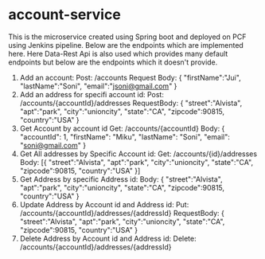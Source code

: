 # account-service
This is the microservice created using Spring boot and deployed on PCF using Jenkins pipeline.
Below are the endpoints which are implemented here. Here Data-Rest Api is also used which provides many default endpoints
but below are the endpoints which it doesn't provide. 

1) Add an account:
Post: /accounts
    Request Body: 
              {
                "firstName":"Jui",
                "lastName":"Soni",
                "email":"jsoni@gmail.com"
              }
2) Add an address for specifi account id:
Post: /accounts/{accountId}/addresses
    RequestBody:
              {
		            "street":"Alvista",
                "apt":"park",
                "city":"unioncity",
                "state":"CA",
                "zipcode":90815,
                "country":"USA"
              }
3) Get Account by account id
Get: /accounts/{accountId}
   Body: 
        {
            "accountId": 1,
            "firstName": "Miku",
            "lastName": "Soni",
            "email": "soni@gmail.com"
        }
4) Get All addresses by Specific Account id:
Get: /accounts/{id}/addresses
    Body:
       [{
		        "street":"Alvista",
            "apt":"park",
            "city":"unioncity",
            "state":"CA",
            "zipcode":90815,
            "country":"USA"
        }]
5) Get Address by specific Address id:
     Body:
        {
		        "street":"Alvista",
            "apt":"park",
            "city":"unioncity",
            "state":"CA",
            "zipcode":90815,
            "country":"USA"
        }
6) Update Address by Account id and Address id:
Put: /accounts/{accountId}/addresses/{addressId}
    RequestBody:
              {
		            "street":"Alvista",
                "apt":"park",
                "city":"unioncity",
                "state":"CA",
                "zipcode":90815,
                "country":"USA"
              }
7) Delete Address by Account id and Address id:
Delete: /accounts/{accountId}/addresses/{addressId}
    
          
